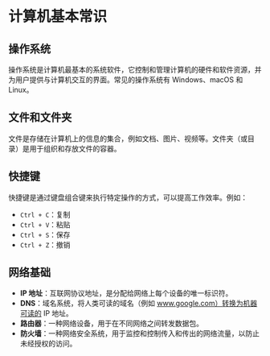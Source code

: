 # 计算机基本常识

## 操作系统

操作系统是计算机最基本的系统软件，它控制和管理计算机的硬件和软件资源，并为用户提供与计算机交互的界面。常见的操作系统有 Windows、macOS 和 Linux。

## 文件和文件夹

文件是存储在计算机上的信息的集合，例如文档、图片、视频等。文件夹（或目录）是用于组织和存放文件的容器。

## 快捷键

快捷键是通过键盘组合键来执行特定操作的方式，可以提高工作效率。例如：
- `Ctrl + C`：复制
- `Ctrl + V`：粘贴
- `Ctrl + S`：保存
- `Ctrl + Z`：撤销

## 网络基础

- **IP 地址**：互联网协议地址，是分配给网络上每个设备的唯一标识符。
- **DNS**：域名系统，将人类可读的域名（例如 www.google.com）转换为机器可读的 IP 地址。
- **路由器**：一种网络设备，用于在不同网络之间转发数据包。
- **防火墙**：一种网络安全系统，用于监控和控制传入和传出的网络流量，以防止未经授权的访问。
